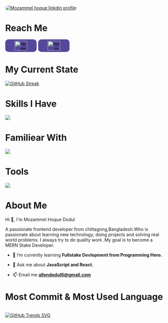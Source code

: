 <a href="www.linkedin.com/in/mozammel-hoque-dodul-842272257">
    <img style="border-radius: 10px" src="https://i.ibb.co/zh639kB/Moza.png" alt="Mozammel hoque linkdin profile" border="0">
</a>

<h1>Reach Me</h1>

<div style='display: flex; gap: 5px;'>

<a href="https://twitter.com/dodul01" target="blank">
    <button style='background: #55489b; width: 100px; border:none; outline: none; padding:5px; border-radius: 10px; cursor:pointer;'>
        <img align="center" src="https://raw.githubusercontent.com/rahuldkjain/github-profile-readme-generator/master/src/images/icons/Social/twitter.svg" alt="dodul01" height="30" width="40" />
    </button>
</a>

<a href="https://linkedin.com/in/mozammel hoque dodul" target="blank">
    <button style='background: #55489b; width: 100px; border:none; outline: none; padding:5px; border-radius: 10px; cursor:pointer;'>
        <img align="center" src="https://raw.githubusercontent.com/rahuldkjain/github-profile-readme-generator/master/src/images/icons/Social/linked-in-alt.svg" alt="mozammel hoque dodul" height="30" width="40" />
    </button>
</a>
</div>
<!-- 
<p align=""><a href="https://twitter.com/dodul01" target="blank"><img align="center" src="https://raw.githubusercontent.com/rahuldkjain/github-profile-readme-generator/master/src/images/icons/Social/twitter.svg" alt="dodul01" height="30" width="40" /></a>
<a href="https://linkedin.com/in/mozammel hoque dodul" target="blank"><img align="center" src="https://raw.githubusercontent.com/rahuldkjain/github-profile-readme-generator/master/src/images/icons/Social/linked-in-alt.svg" alt="mozammel hoque dodul" height="30" width="40" /></a>
</p> -->

<h1>My Current State</h1>

[![GitHub Streak](https://github-readme-streak-stats.herokuapp.com?user=Dodul01&theme=iceberg&border_radius=10&card_width=600)](https://git.io/streak-stats)

<h1>Skills I Have</h1>

<p>
  <a href="https://skillicons.dev">
    <img src="https://skillicons.dev/icons?i=html,css,tailwindcss,javascript,react,vite" />
  </a>
</p>

<h1>Familiear With</h1>

<p>
  <a href="https://skillicons.dev">
    <img src="https://skillicons.dev/icons?i=nodejs,expressjs,mongodb,mui,firebase" />
  </a>
</p>

<h1>Tools</h1>

<p>
  <a href="https://skillicons.dev">
    <img src="https://skillicons.dev/icons?i=vscode,git,github,figma" />
  </a>
</p>

<h1>About Me</h1>
<p align="">Hi 👋, I'm Mozammel Hoque Dodul</p>
<p align="">A passionate frontend developer from chittagong,Bangladesh.Who is passionate about learning new technology, doing projects and solving real world problems. I always try to do quality work .My goal is to become a MERN Stake Developer.</h3>

- 🌱 I’m currently learning **Fullstake Devlopment from Programming Hero.**

- 💬 Ask me about **JavaScript and React.**

- 📫 Email me **allendodul6@gmail.com**

<h1>Most Commit & Most Used Language</h1>


<div style='display: flex; gap: 5px'>

[![GitHub Trends SVG](https://api.githubtrends.io/user/svg/Dodul01/repos?time_range=one_year&theme=bright_lights)](https://githubtrends.io)
</div>
